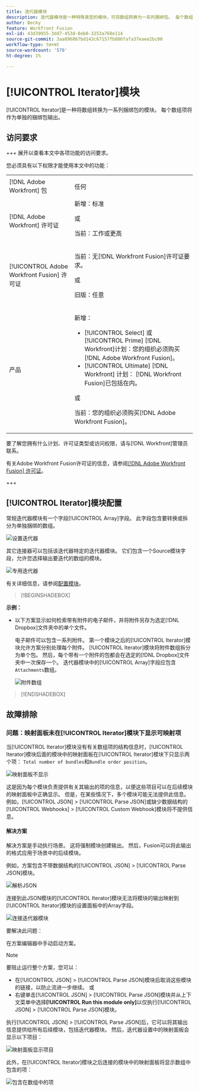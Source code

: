 ```yaml
---
title: 迭代器模块
description: 迭代器模块是一种特殊类型的模块，可将数组转换为一系列捆绑包。 每个数组项将作为单独的捆绑包输出。
author: Becky
feature: Workfront Fusion
exl-id: 43d39955-3dd7-453d-8eb0-3253a768e114
source-git-commit: 3aa896867bd143c67157fb886fafa37eaee2bc00
workflow-type: tm+mt
source-wordcount: '570'
ht-degree: 1%

---
```


# [!UICONTROL Iterator]模块

[!UICONTROL Iterator]是一种将数组转换为一系列捆绑包的模块。 每个数组项将作为单独的捆绑包输出。

## 访问要求

+++ 展开以查看本文中各项功能的访问要求。

您必须具有以下权限才能使用本文中的功能：

<table style="table-layout:auto">
 <col> 
 <col> 
 <tbody> 
  <tr> 
    <td role="rowheader">[!DNL Adobe Workfront] 包</td> 
   <td> <p>任何</p> </td> 
  </tr> 
  <tr data-mc-conditions=""> 
   <td role="rowheader">[!DNL Adobe Workfront] 许可证</td> 
   <td> 新增：标准<p>或</p><p>当前：工作或更高</p> </td> 
  </tr> 
  <tr> 
   <td role="rowheader">[!UICONTROL Adobe Workfront Fusion] 许可证</td> 
   <td>
   <p>当前：无[!DNL Workfront Fusion]许可证要求。</p>
   <p>或</p>
   <p>旧版：任意 </p>
   </td> 
  </tr> 
  <tr> 
   <td role="rowheader">产品</td> 
   <td>
   <p>新增：</p> <ul><li>[!UICONTROL Select] 或[!UICONTROL Prime] [!DNL Workfront]计划：您的组织必须购买[!DNL Adobe Workfront Fusion]。</li><li>[!UICONTROL Ultimate] [!DNL Workfront] 计划： [!DNL Workfront Fusion]已包括在内。</li></ul>
   <p>或</p>
   <p>当前：您的组织必须购买[!DNL Adobe Workfront Fusion]。</p>
   </td> 
  </tr>
 </tbody> 
</table>


要了解您拥有什么计划、许可证类型或访问权限，请与[!DNL Workfront]管理员联系。

有关Adobe Workfront Fusion许可证的信息，请参阅[[!DNL Adobe Workfront Fusion] 许可证](/help/workfront-fusion/set-up-and-manage-workfront-fusion/licensing-operations-overview/license-automation-vs-integration.md)。

+++

## [!UICONTROL Iterator]模块配置

常规迭代器模块有一个字段[!UICONTROL Array]字段。 此字段包含要转换或拆分为单独捆绑的数组。

![设置迭代器](assets/set-up-iterator.jpg)

其它连接器可以包括该迭代器特定的迭代器模块。 它们包含一个Source模块字段，允许您选择输出要迭代的数组的模块。

![专用迭代器](assets/specialized-iterators.jpg)

有关详细信息，请参阅[配置模块](/help/workfront-fusion/create-scenarios/add-modules/configure-a-modules-settings.md)。

>[!BEGINSHADEBOX]

**示例：**

* 以下方案显示如何检索带有附件的电子邮件，并将附件另存为选定[!DNL Dropbox]文件夹中的单个文件。

  电子邮件可以包含一系列附件。 第一个模块之后的[!UICONTROL Iterator]模块允许方案分别处理每个附件。 [!UICONTROL Iterator]模块将附件数组拆分为单个包。 然后，每个带有一个附件的包都会在选定的[!DNL Dropbox]文件夹中一次保存一个。 迭代器模块中的[!UICONTROL Array]字段应包含`Attachments`数组。

  ![附件数组](assets/attachments-array.jpg)

>[!ENDSHADEBOX]


## 故障排除

### 问题：映射面板未在[!UICONTROL Iterator]模块下显示可映射项

当[!UICONTROL Iterator]模块没有有关数组项的结构信息时，[!UICONTROL Iterator]模块后面的模块中的映射面板在[!UICONTROL Iterator]模块下只显示两个项： `Total number of bundles`和`Bundle order position`。

![映射面板不显示](assets/mapping-panel-doesnt-display.png)

这是因为每个模块负责提供有关其输出的项的信息，以便这些项目可以在后续模块的映射面板中正确显示。 但是，在某些情况下，多个模块可能无法提供此信息。 例如，[!UICONTROL JSON] > [!UICONTROL Parse JSON]或缺少数据结构的[!UICONTROL Webhooks] > [!UICONTROL Custom Webhook]模块将不提供信息。

#### 解决方案

解决方案是手动执行场景。 这将强制模块创建输出。 然后，Fusion可以将此输出的格式应用于场景中的后续模块。

例如，方案包含不带数据结构的[!UICONTROL JSON] > [!UICONTROL Parse JSON]模块。

![解析JSON](assets/json-parse-json.png)

连接到此JSON模块的[!UICONTROL Iterator]模块无法将模块的输出映射到[!UICONTROL Iterator]模块的设置面板中的Array字段。

![连接迭代器模块](assets/connect-iterator-module.png)

要解决此问题：

在方案编辑器中手动启动方案。

>[!NOTE]
>
>要阻止运行整个方案，您可以：
>
>* 在[!UICONTROL JSON] > [!UICONTROL Parse JSON]模块后取消这些模块的链接，以防止流进一步继续。
>   或
>* 右键单击[!UICONTROL JSON] > [!UICONTROL Parse JSON]模块并从上下文菜单中选择&#x200B;**[!UICONTROL Run this module only]**&#x200B;以仅执行[!UICONTROL JSON] > [!UICONTROL Parse JSON]模块。

执行[!UICONTROL JSON] > [!UICONTROL Parse JSON]后，它可以将其输出信息提供给所有后续模块，包括迭代器模块。 然后，迭代器设置中的映射面板会显示以下项目：

![映射面板显示项目](assets/mapping-panel-displays-items.png)

此外，在[!UICONTROL Iterator]模块之后连接的模块中的映射面板将显示数组中包含的项：

![包含在数组中的项](assets/items-contained-in-array.png)
